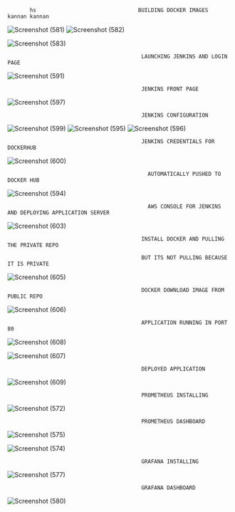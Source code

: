            hs                                BUILDING DOCKER IMAGES  kannan kannan

![Screenshot (581)](https://github.com/kannancloud001/dev/assets/129275611/d7c04870-36fd-424b-8423-81716096b07e)
![Screenshot (582)](https://github.com/kannancloud001/dev/assets/129275611/8ee638e2-b4e5-4b57-a3fd-f6bf1c3ae26d)

![Screenshot (583)](https://github.com/kannancloud001/dev/assets/129275611/122c7947-671c-4840-9602-e89b1900d53c)





                                              LAUNCHING JENKINS AND LOGIN PAGE

![Screenshot (591)](https://github.com/kannancloud001/dev/assets/129275611/3d9e7841-dc5c-4256-afa6-bbe7108b57f0)


                                              JENKINS FRONT PAGE

![Screenshot (597)](https://github.com/kannancloud001/dev/assets/129275611/ebf7867a-3710-473e-ab82-229be349db03)


                                              JENKINS CONFIGURATION

![Screenshot (599)](https://github.com/kannancloud001/dev/assets/129275611/01dce115-60b2-4cc2-8c83-043024bacd85)
![Screenshot (595)](https://github.com/kannancloud001/dev/assets/129275611/3aa42df0-f5e7-4f43-a72f-a5b5204f4e7d)
![Screenshot (596)](https://github.com/kannancloud001/dev/assets/129275611/b8f295d0-e4f5-48c6-810f-2c83f6115328)




                                              JENKINS CREDENTIALS FOR DOCKERHUB

![Screenshot (600)](https://github.com/kannancloud001/dev/assets/129275611/1eeb178e-a9b2-499c-8a97-50f47018fc38)


                                                AUTOMATICALLY PUSHED TO DOCKER HUB

![Screenshot (594)](https://github.com/kannancloud001/dev/assets/129275611/b5ce61a0-17eb-4556-969d-57de17af9d14)


                                                AWS CONSOLE FOR JENKINS AND DEPLOYING APPLICATION SERVER


![Screenshot (603)](https://github.com/kannancloud001/dev/assets/129275611/979329c4-f807-48c4-9d4f-31f6af013ca0)


                                              INSTALL DOCKER AND PULLING THE PRIVATE REPO  

                                              BUT ITS NOT PULLING BECAUSE IT IS PRIVATE


![Screenshot (605)](https://github.com/kannancloud001/dev/assets/129275611/a573fc40-6d8c-426b-bc1b-f7d43970c51a)



                                              DOCKER DOWNLOAD IMAGE FROM PUBLIC REPO

![Screenshot (606)](https://github.com/kannancloud001/dev/assets/129275611/7ecb95bc-8a22-4fc3-9b1b-3304b34a0ab0)



                                              APPLICATION RUNNING IN PORT 80

![Screenshot (608)](https://github.com/kannancloud001/dev/assets/129275611/235abb93-eafd-4dff-bd5a-a1bdface8465) 

![Screenshot (607)](https://github.com/kannancloud001/dev/assets/129275611/e509e470-da23-409f-a38e-25e6b87c7f7a)


                                              DEPLOYED APPLICATION


![Screenshot (609)](https://github.com/kannancloud001/dev/assets/129275611/4419e72c-e5ee-48a1-93c3-22a5ef2f95e7)


                                              PROMETHEUS INSTALLING
![Screenshot (572)](https://github.com/kannancloud001/dev/assets/129275611/975c78e0-2034-49f1-9438-3c414a9d14a2)



                                              PROMETHEUS DASHBOARD

![Screenshot (575)](https://github.com/kannancloud001/dev/assets/129275611/4e137a2e-de7e-4b4c-a6ec-a1f4eafd386b)

![Screenshot (574)](https://github.com/kannancloud001/dev/assets/129275611/8786a9c4-5138-4f9d-8ef7-09ac547a2f15)


                                              GRAFANA INSTALLING
                                              
![Screenshot (577)](https://github.com/kannancloud001/dev/assets/129275611/8137a21b-27c3-4940-8f70-ec090756e26c)


                                              GRAFANA DASHBOARD

 ![Screenshot (580)](https://github.com/kannancloud001/dev/assets/129275611/4f70a54e-15c3-4752-acca-429db563cf67)

